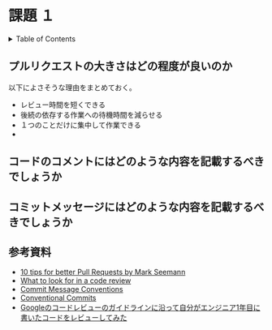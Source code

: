 # 課題 １

<!-- START doctoc generated TOC please keep comment here to allow auto update -->
<!-- DON'T EDIT THIS SECTION, INSTEAD RE-RUN doctoc TO UPDATE -->
<details>
<summary>Table of Contents</summary>

- [プルリクエストの大きさはどの程度が良いのか](#%E3%83%97%E3%83%AB%E3%83%AA%E3%82%AF%E3%82%A8%E3%82%B9%E3%83%88%E3%81%AE%E5%A4%A7%E3%81%8D%E3%81%95%E3%81%AF%E3%81%A9%E3%81%AE%E7%A8%8B%E5%BA%A6%E3%81%8C%E8%89%AF%E3%81%84%E3%81%AE%E3%81%8B)
- [コードのコメントにはどのような内容を記載するべきでしょうか](#%E3%82%B3%E3%83%BC%E3%83%89%E3%81%AE%E3%82%B3%E3%83%A1%E3%83%B3%E3%83%88%E3%81%AB%E3%81%AF%E3%81%A9%E3%81%AE%E3%82%88%E3%81%86%E3%81%AA%E5%86%85%E5%AE%B9%E3%82%92%E8%A8%98%E8%BC%89%E3%81%99%E3%82%8B%E3%81%B9%E3%81%8D%E3%81%A7%E3%81%97%E3%82%87%E3%81%86%E3%81%8B)
- [コミットメッセージにはどのような内容を記載するべきでしょうか](#%E3%82%B3%E3%83%9F%E3%83%83%E3%83%88%E3%83%A1%E3%83%83%E3%82%BB%E3%83%BC%E3%82%B8%E3%81%AB%E3%81%AF%E3%81%A9%E3%81%AE%E3%82%88%E3%81%86%E3%81%AA%E5%86%85%E5%AE%B9%E3%82%92%E8%A8%98%E8%BC%89%E3%81%99%E3%82%8B%E3%81%B9%E3%81%8D%E3%81%A7%E3%81%97%E3%82%87%E3%81%86%E3%81%8B)

</details>
<!-- END doctoc generated TOC please keep comment here to allow auto update -->

## プルリクエストの大きさはどの程度が良いのか

以下によさそうな理由をまとめておく。

- レビュー時間を短くできる
- 後続の依存する作業への待機時間を減らせる
- １つのことだけに集中して作業できる
- 

## コードのコメントにはどのような内容を記載するべきでしょうか

## コミットメッセージにはどのような内容を記載するべきでしょうか

## 参考資料

- [10 tips for better Pull Requests by Mark Seemann](https://blog.ploeh.dk/2015/01/15/10-tips-for-better-pull-requests/)
- [What to look for in a code review](https://google.github.io/eng-practices/review/reviewer/looking-for.html)
- [Commit Message Conventions](https://gist.github.com/stephenparish/9941e89d80e2bc58a153)
- [Conventional Commits](https://www.conventionalcommits.org/en/v1.0.0/)
- [Googleのコードレビューのガイドラインに沿って自分がエンジニア1年目に書いたコードをレビューしてみた](https://www.praha-inc.com/lab/posts/code-review)
